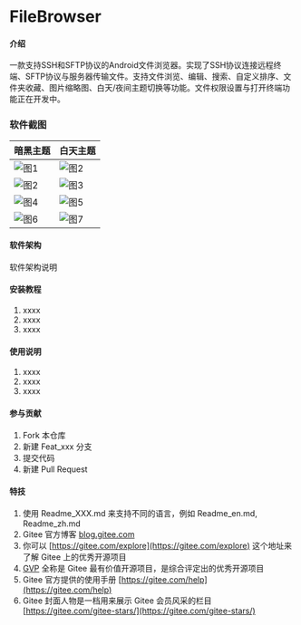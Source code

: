 # FileBrowser

#### 介绍
一款支持SSH和SFTP协议的Android文件浏览器。实现了SSH协议连接远程终端、SFTP协议与服务器传输文件。支持文件浏览、编辑、搜索、自定义排序、文件夹收藏、图片缩略图、白天/夜间主题切换等功能。文件权限设置与打开终端功能正在开发中。

### 软件截图

|暗黑主题|白天主题|
|---|---|
|![图1](https://gitee.com/jerry-ojk/file-browser/raw/master/Screenshots/Screenshot_2021-02-26-15-56-40-495_jerry.filebrowser.debug.jpg)|![图2](https://gitee.com/jerry-ojk/file-browser/raw/master/Screenshots/Screenshot_2021-02-26-15-57-44-949_jerry.filebrowser.debug.jpg)|
|![图2](https://gitee.com/jerry-ojk/file-browser/raw/master/Screenshots/Screenshot_2021-02-26-15-55-45-575_jerry.filebrowser.debug.jpg)|![图3](https://gitee.com/jerry-ojk/file-browser/raw/master/Screenshots/Screenshot_2021-02-26-15-57-55-225_jerry.filebrowser.debug.jpg)|
|![图4](https://gitee.com/jerry-ojk/file-browser/raw/master/Screenshots/Screenshot_2021-02-26-15-55-41-466_jerry.filebrowser.debug.jpg)|![图5](https://gitee.com/jerry-ojk/file-browser/raw/master/Screenshots/Screenshot_2021-02-26-15-58-10-526_jerry.filebrowser.debug.jpg)|
|![图6](https://gitee.com/jerry-ojk/file-browser/raw/master/Screenshots/Screenshot_2021-02-27-16-18-22-846_jerry.filebrowser.debug.jpg)|![图7](https://gitee.com/jerry-ojk/file-browser/raw/master/Screenshots/Screenshot_2021-02-26-15-58-30-146_jerry.filebrowser.debug.jpg)|


#### 软件架构
软件架构说明

#### 安装教程

1.  xxxx
2.  xxxx
3.  xxxx

#### 使用说明

1.  xxxx
2.  xxxx
3.  xxxx

#### 参与贡献

1.  Fork 本仓库
2.  新建 Feat_xxx 分支
3.  提交代码
4.  新建 Pull Request


#### 特技

1.  使用 Readme\_XXX.md 来支持不同的语言，例如 Readme\_en.md, Readme\_zh.md
2.  Gitee 官方博客 [blog.gitee.com](https://blog.gitee.com)
3.  你可以 [https://gitee.com/explore](https://gitee.com/explore) 这个地址来了解 Gitee 上的优秀开源项目
4.  [GVP](https://gitee.com/gvp) 全称是 Gitee 最有价值开源项目，是综合评定出的优秀开源项目
5.  Gitee 官方提供的使用手册 [https://gitee.com/help](https://gitee.com/help)
6.  Gitee 封面人物是一档用来展示 Gitee 会员风采的栏目 [https://gitee.com/gitee-stars/](https://gitee.com/gitee-stars/)
